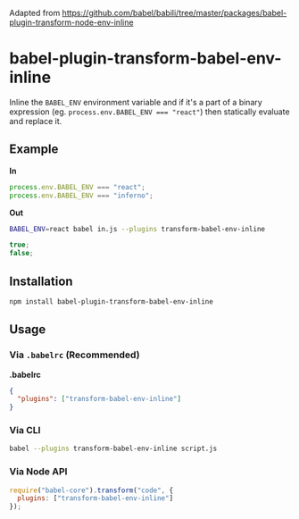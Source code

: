 Adapted from https://github.com/babel/babili/tree/master/packages/babel-plugin-transform-node-env-inline

# babel-plugin-transform-babel-env-inline

Inline the `BABEL_ENV` environment variable and if it's a part of a binary expression
(eg. `process.env.BABEL_ENV === "react"`) then statically evaluate and replace it.

## Example

**In**

```javascript
process.env.BABEL_ENV === "react";
process.env.BABEL_ENV === "inferno";
```

**Out**

```sh
BABEL_ENV=react babel in.js --plugins transform-babel-env-inline
```

```javascript
true;
false;
```

## Installation

```sh
npm install babel-plugin-transform-babel-env-inline
```

## Usage

### Via `.babelrc` (Recommended)

**.babelrc**

```json
{
  "plugins": ["transform-babel-env-inline"]
}
```

### Via CLI

```sh
babel --plugins transform-babel-env-inline script.js
```

### Via Node API

```javascript
require("babel-core").transform("code", {
  plugins: ["transform-babel-env-inline"]
});
```
